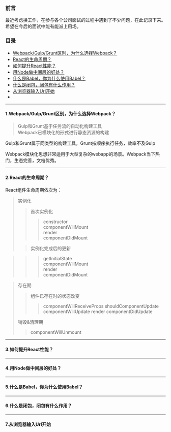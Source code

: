 ### 前言

最近考虑换工作，在参与各个公司面试的过程中遇到了不少问题，在此记录下来。希望在今后的面试中能有能派上用场。


### 目录
- [Webpack/Gulp/Grunt区别，为什么选择Webpack？](#question1)
- [React的生命周期？](#question2)
- [如何提升React性能？](#question3)
- [用Node做中间层的好处？](#question4)
- [什么是Babel，你为什么使用Babel？](#question5)
- [什么是闭包，闭包有什么作用？](#question6)
- [从浏览器输入Url开始](#question7)
-

***
#### <p id='question1'>1.Webpack/Gulp/Grunt区别，为什么选择Webpack？</p>

> Gulp和Grunt基于任务流的自动化构建工具  
> Webpack已模块化的形式进行静态资源的构建

Gulp和Grunt属于同类型的构建工具，Grunt按顺序执行任务，效率不及Gulp

Webpack模块化思想非常适用于大型复杂的webapp的场景。Webpack当下热门，生态完善，文档优秀。

***
#### <p id='question2'>2.React的生命周期？</p>

React组件生命周期依次为：
> 实例化
>> 首次实例化  
>>> constructor  
>>> componentWillMount  
>>> render  
>>> componentDidMount  
>
>> 实例化完成后的更新

>>> getInitialState  
>>> componentWillMount  
>>> render  
>>> componentDidMount  

> 存在期  
>> 组件已存在时的状态改变
>>> componentWillReceiveProps
>>> shouldComponentUpdate
>>> componentWillUpdate
>>> render
>>> componentDidUpdate
>
> 销毁&清理期  
>> componentWillUnmount


***
#### <p id='question3'>3.如何提升React性能？</p>


***
#### <p id='question4'>4.用Node做中间层的好处？</p>


***
#### <p id='question5'>5.什么是Babel，你为什么使用Babel？</p>


***
#### <p id='question6'>6.什么是闭包，闭包有什么作用？</p>


***
#### <p id='question7'>7.从浏览器输入Url开始</p>
